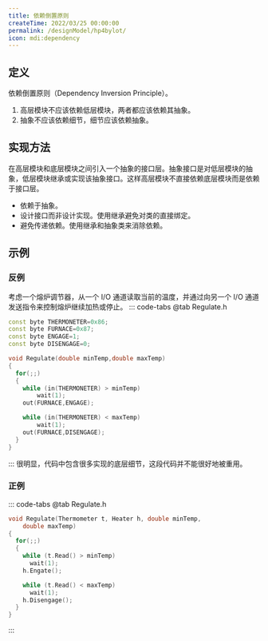 ```yaml
---
title: 依赖倒置原则
createTime: 2022/03/25 00:00:00
permalink: /designModel/hp4bylot/
icon: mdi:dependency
---
```

## 定义
依赖倒置原则（Dependency Inversion Principle）。

1. 高层模块不应该依赖低层模块，两者都应该依赖其抽象。
2. 抽象不应该依赖细节，细节应该依赖抽象。

## 实现方法
在高层模块和底层模块之间引入一个抽象的接口层。抽象接口是对低层模块的抽象，低层模块继承或实现该抽象接口。这样高层模块不直接依赖底层模块而是依赖于接口层。
- 依赖于抽象。
- 设计接口而非设计实现。使用继承避免对类的直接绑定。
- 避免传递依赖。使用继承和抽象类来消除依赖。

## 示例
### 反例
考虑一个熔炉调节器，从一个 I/O 通道读取当前的温度，并通过向另一个 I/O 通道发送指令来控制熔炉继续加热或停止。
::: code-tabs
@tab Regulate.h
``` c++
const byte THERMONETER=0x86;
const byte FURNACE=0x87;
const byte ENGAGE=1;
const byte DISENGAGE=0;

void Regulate(double minTemp,double maxTemp)
{
  for(;;)
  {
    while (in(THERMONETER) > minTemp)
        wait(1);
    out(FURNACE,ENGAGE);

    while (in(THERMONETER) < maxTemp)
        wait(1);
    out(FURNACE,DISENGAGE);
  }
}
```
:::
很明显，代码中包含很多实现的底层细节，这段代码并不能很好地被重用。

### 正例
::: code-tabs
@tab Regulate.h
``` c++
void Regulate(Thermometer t, Heater h, double minTemp,
    double maxTemp)
{
  for(;;)
  {
    while (t.Read() > minTemp)
      wait(1);
    h.Engate();

    while (t.Read() < maxTemp)
      wait(1);
    h.Disengage();
  }
}
```
:::
